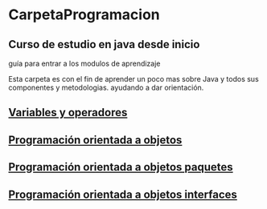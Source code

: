 # CarpetaProgramacion

## Curso de estudio en java desde inicio

guía para entrar a los modulos de aprendizaje

Esta carpeta es con el fin de aprender un poco mas sobre Java y todos sus componentes y metodologias.
ayudando a dar orientación.

## [Variables y operadores](./VariablesYOperadores)

## [Programación orientada a objetos](./Poo)

## [Programación orientada a objetos paquetes](./Paquetes)

## [Programación orientada a objetos interfaces](./PooInterfaces)

